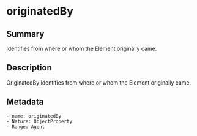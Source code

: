 <!-- Automatically generated by spec-parser v2.0.0 on 2023-12-25T20:28:21.783513+00:00 -->
<!-- SPDX-License-Identifier: Community-Spec-1.0 -->

# originatedBy

## Summary

Identifies from where or whom the Element originally came.


## Description

OriginatedBy identifies from where or whom the Element originally came.


## Metadata

    - name: originatedBy
    - Nature: ObjectProperty
    - Range: Agent




